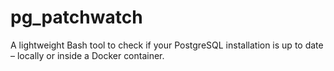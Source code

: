 # pg_patchwatch
A lightweight Bash tool to check if your PostgreSQL installation is up to date – locally or inside a Docker container.
